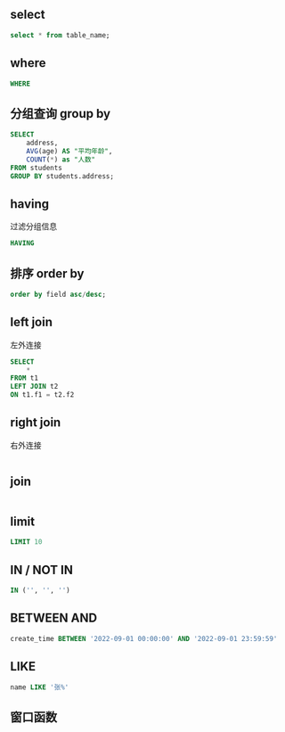 ## select

```sql
select * from table_name;
```



## where

```sql
WHERE
```



## 分组查询 group by

```sql
SELECT 
    address, 
    AVG(age) AS "平均年龄", 
    COUNT(*) as "人数" 
FROM students 
GROUP BY students.address;
```

## having

过滤分组信息

```sql
HAVING
```

## 排序 order by

```sql
order by field asc/desc;
```

## left join

左外连接

```sql
SELECT 
    * 
FROM t1
LEFT JOIN t2
ON t1.f1 = t2.f2
```



## right join

右外连接

```sql
```



## join

```sql
```



## limit

```sql
LIMIT 10
```



## IN / NOT IN

```sql
IN ('', '', '')
```



## BETWEEN AND

```sql
create_time BETWEEN '2022-09-01 00:00:00' AND '2022-09-01 23:59:59'
```



## LIKE

```sql
name LIKE '张%'
```





## 窗口函数

```sql
```

